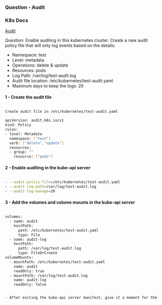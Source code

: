 ### Question - Audit
### K8s Docs

[Audit](https://kubernetes.io/docs/tasks/debug-application-cluster/audit/)

Question: Enable auditing in this kubernetes cluster. Create a new audit policy file that will only log events based on the details:

- Namespace: test
- Level: metadata
- Operations: delete & update
- Resources: pods
- Log Path: /var/log/test-audit.log
- Audit file location: /etc/kubernetes/test-audit.yaml
- Maximum days to keep the logs: 20

#### 1 - Create the audit file

```sh

Create audit file in /etc/kubernetes/test-audit.yaml

apiVersion: audit.k8s.io/v1
kind: Policy
rules:
- level: Metadata
  namespace: ["test"]
  verb: ["delete","update"]
  resources:
  - group: ""
    resource: ["pods"]

```

#### 2 - Enable auditing in the kube-api server

```sh

- --audit-policy-file=/etc/kubernetes/test-audit.yaml
- --audit-log-path=/var/log/test-audit.log
- --audit-log-maxage=20

```

#### 3 - Add the volumes and volume mounts in the kube-api server

```sh

volumes:
  - name: audit
    hostPath:
      path: /etc/kubernetes/test-audit.yaml
      type: File
  - name: audit-log
    hostPath:
      path: /var/log/test-audit.log
      type: FileOrCreate
volumeMounts:
  - mountPath: /etc/kubernetes/test-audit.yaml
    name: audit
    readOnly: true
  - mountPath: /var/log/test-audit.log
    name: audit-log
    readOnly: false


- After exiting the kube-api server manifest, give it a moment for the server to restart and for changes to take effect.

```
